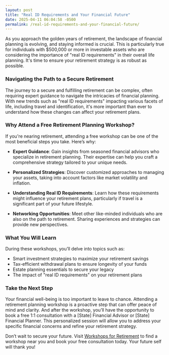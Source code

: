 ```yaml
---
layout: post
title: "Real ID Requirements and Your Financial Future"
date: 2025-04-11 06:04:58 -0500
permalink: /real-id-requirements-and-your-financial-future/
---
```



As you approach the golden years of retirement, the landscape of financial planning is evolving, and staying informed is crucial. This is particularly true for individuals with $500,000 or more in investable assets who are considering the importance of "real ID requirements" in their overall life planning. It's time to ensure your retirement strategy is as robust as possible.

### Navigating the Path to a Secure Retirement

The journey to a secure and fulfilling retirement can be complex, often requiring expert guidance to navigate the intricacies of financial planning. With new trends such as "real ID requirements" impacting various facets of life, including travel and identification, it's more important than ever to understand how these changes can affect your retirement plans.

### Why Attend a Free Retirement Planning Workshop?

If you're nearing retirement, attending a free workshop can be one of the most beneficial steps you take. Here’s why:

- **Expert Guidance**: Gain insights from seasoned financial advisors who specialize in retirement planning. Their expertise can help you craft a comprehensive strategy tailored to your unique needs.
  
- **Personalized Strategies**: Discover customized approaches to managing your assets, taking into account factors like market volatility and inflation.
  
- **Understanding Real ID Requirements**: Learn how these requirements might influence your retirement plans, particularly if travel is a significant part of your future lifestyle.

- **Networking Opportunities**: Meet other like-minded individuals who are also on the path to retirement. Sharing experiences and strategies can provide new perspectives.

### What You Will Learn

During these workshops, you’ll delve into topics such as:

- Smart investment strategies to maximize your retirement savings
- Tax-efficient withdrawal plans to ensure longevity of your funds
- Estate planning essentials to secure your legacy
- The impact of "real ID requirements" on your retirement plans

### Take the Next Step

Your financial well-being is too important to leave to chance. Attending a retirement planning workshop is a proactive step that can offer peace of mind and clarity. And after the workshop, you’ll have the opportunity to book a free 1:1 consultation with a [State] Financial Advisor or [State] Financial Planner. This personalized session will allow you to address your specific financial concerns and refine your retirement strategy.

Don’t wait to secure your future. Visit [Workshops for Retirement](https://workshopsforretirement.com) to find a workshop near you and book your free consultation today. Your future self will thank you!